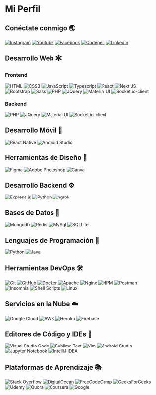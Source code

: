 # Mi Perfil

## Conéctate conmigo 🌏

[![Instagram](https://img.shields.io/badge/Instagram-E4405F?style=for-the-badge&logo=instagram&logoColor=white)](https://www.instagram.com/arsync.es/?hl=es)
[![Youtube](https://img.shields.io/badge/YouTube-FF0000?style=for-the-badge&logo=youtube&logoColor=white)](enlace_de_youtube)
[![Facebook](https://img.shields.io/badge/Facebook-%231877F2.svg?style=for-the-badge&logo=Facebook&logoColor=white)](enlace_de_facebook)
[![Codepen](https://img.shields.io/badge/Codepen-000000?style=for-the-badge&logo=codepen&logoColor=white)](https://codepen.io/alvrichh)
[![LinkedIn](https://img.shields.io/badge/LinkedIn-blue?style=for-the-badge&logo=linkedin&logoColor=white)](https://www.linkedin.com/in/álvaro-rodriguez-molina-613651202/)

## Desarrollo Web 🕸️

### Frontend
![HTML](https://img.shields.io/badge/HTML5-E34F26?style=for-the-badge&logo=html5&logoColor=white "HTML")
![CSS3](https://img.shields.io/badge/CSS3-1572B6?style=for-the-badge&logo=css3&logoColor=white "CSS")
![JavaScript](https://img.shields.io/badge/JavaScript-F7DF1E?style=for-the-badge&logo=javascript&logoColor=black "JavaScript")
![Typescript](https://img.shields.io/badge/TypeScript-007ACC?style=for-the-badge&logo=typescript&logoColor=white "Typescript")
![React](https://img.shields.io/badge/React-20232A?style=for-the-badge&logo=react&logoColor=61DAFB "React")
![Next JS](https://img.shields.io/badge/Next-black?style=for-the-badge&logo=next.js&logoColor=white "Next.js")
![Bootstrap](https://img.shields.io/badge/Bootstrap-563D7C?style=for-the-badge&logo=bootstrap&logoColor=white "Bootstrap")
![Sass](https://img.shields.io/badge/Sass-CC6699?style=for-the-badge&logo=sass&logoColor=white "SASS")
![PHP](https://img.shields.io/badge/PHP-777BB4?style=for-the-badge&logo=php&logoColor=white "PHP")
![JQuery](https://img.shields.io/badge/jQuery-0769AD?style=for-the-badge&logo=jquery&logoColor=white "JQuery")
![Material UI](https://img.shields.io/badge/Material--UI-%230081CB.svg?style=for-the-badge&logo=mui&logoColor=white "Material UI")
![Socket.io-client](https://img.shields.io/badge/Socket.io--client-black?style=for-the-badge&logo=socket.io&badgeColor=**010101** "Socket.io-client")
<!-- [![ESLint](https://img.shields.io/badge/ESLint-4B3263?style=for-the-badge&logo=eslint&logoColor=white)][repo] -->
<!-- [![Angular](https://img.shields.io/badge/Angular-DD0031?style=for-the-badge&logo=angular&logoColor=white "Angular")][repo] -->
<!-- [![Styled Components](https://img.shields.io/badge/styled--components-DB7093?style=for-the-badge&logo=styled-components&logoColor=white "Styled-Components")][repo] -->
<!-- [![](https://img.shields.io/badge/React_Router-CA4245?style=for-the-badge&logo=react-router&logoColor=white "React Router")][repo] -->
<!-- [![Tailwind](https://img.shields.io/badge/Tailwind_CSS-38B2AC?style=for-the-badge&logo=tailwind-css&logoColor=white "Tailwind")][repo] -->
<!-- [![Webpack](https://img.shields.io/badge/webpack-%238DD6F9.svg?style=for-the-badge&logo=webpack&logoColor=black "Webpack")][repo] -->
<!-- [![Three.js](https://img.shields.io/badge/threejs-black?style=for-the-badge&logo=three.js&logoColor=white "Three.js")][repo] -->
### Backend

![PHP](https://img.shields.io/badge/-PHP-purple?style=for-the-badge&logo=php&logoColor=white)
![JQuery](https://img.shields.io/badge/-JQuery-blue?style=for-the-badge&logo=jquery&logoColor=white)
![Material UI](https://img.shields.io/badge/-Material%20UI-blue?style=for-the-badge&logo=material-ui&logoColor=white)
![Socket.io-client](https://img.shields.io/badge/Socket.io-green?style=for-the-badge&logo=socket.io&logoColor=white)

## Desarrollo Móvil 📱

![React Native](https://img.shields.io/badge/React_Native-20232A?style=for-the-badge&logo=react&logoColor=61DAFB "React Native")
![Android Studio](https://img.shields.io/badge/-Android%20Studio-green?style=for-the-badge&logo=android-studio&logoColor=grey)

## Herramientas de Diseño 🍧

![Figma](https://img.shields.io/badge/figma-%23F24E1E.svg?style=for-the-badge&logo=figma&logoColor=white "Figma")
![Adobe Photoshop](https://img.shields.io/badge/adobe%20photoshop-%2331A8FF.svg?style=for-the-badge&logo=adobe%20photoshop&logoColor=white)
![Canva](https://img.shields.io/badge/Canva-blue?style=for-the-badge&logo=canva&logoColor=white)

## Desarrollo Backend ⚙️

![Express.js](https://img.shields.io/badge/-Express.js-green?style=for-the-badge&logo=express&logoColor=white)
![Python](https://img.shields.io/badge/python-3670A0?style=for-the-badge&logo=python&logoColor=ffdd54 "Python")
![ngrok](https://img.shields.io/badge/-ngrok-blue?style=for-the-badge&logo=ngrok&logoColor=white)

## Bases de Datos 📅

![Mongodb](https://img.shields.io/badge/MongoDB-4EA94B?style=for-the-badge&logo=mongodb&logoColor=white "Mongodb")
![Redis](https://img.shields.io/badge/redis-%23DD0031.svg?style=for-the-badge&logo=redis&logoColor=white "Redis")
![MySql](https://img.shields.io/badge/MySQL-00000F?style=for-the-badge&logo=mysql&logoColor=white "MySql")
![SQLLite](https://img.shields.io/badge/SQLite-07405E?style=for-the-badge&logo=sqlite&logoColor=white "SQLLite")

## Lenguajes de Programación 🎯

![Python](https://img.shields.io/badge/-Python-blue?style=for-the-badge&logo=python&logoColor=white)
![Java](https://img.shields.io/badge/java-%23ED8B00.svg?style=for-the-badge&logo=java&logoColor=white "Java")

## Herramientas DevOps 🛠️

![Git](https://img.shields.io/badge/git-%23F05033.svg?style=for-the-badge&logo=git&logoColor=white "Git")
![GitHub](https://img.shields.io/badge/github-%23121011.svg?style=for-the-badge&logo=github&logoColor=white "GitHub")
![Docker](https://img.shields.io/badge/docker-%230db7ed.svg?style=for-the-badge&logo=docker&logoColor=white)
![Apache](https://img.shields.io/badge/apache-%23D42029.svg?style=for-the-badge&logo=apache&logoColor=white "Apache")
![Nginx](https://img.shields.io/badge/nginx-%23009639.svg?style=for-the-badge&logo=nginx&logoColor=white "Nginx")
![NPM](https://img.shields.io/badge/NPM-%23000000.svg?style=for-the-badge&logo=npm&logoColor=white "Npm")
![Postman](https://img.shields.io/badge/Postman-FF6C37?style=for-the-badge&logo=postman&logoColor=white "Postman")
![Insomnia](https://img.shields.io/badge/Insomnia-black?style=for-the-badge&logo=insomnia&logoColor=5849BE "Insomnia")
![Shell Scripts](https://img.shields.io/badge/Shell_Script-121011?style=for-the-badge&logo=gnu-bash&logoColor=white)
![Linux](https://img.shields.io/badge/Linux-FCC624?style=for-the-badge&logo=linux&logoColor=black "Linux")

## Servicios en la Nube ☁️

![Google Cloud](https://img.shields.io/badge/GoogleCloud-%234285F4.svg?style=for-the-badge&logo=google-cloud&logoColor=white "Google Cloud")
![AWS](https://img.shields.io/badge/Amazon-_AWS-FF9900?style=for-the-badge&logo=amazon-aws&logoColor=white "AWS")
![Heroku](https://img.shields.io/badge/heroku-%23430098.svg?style=for-the-badge&logo=heroku&logoColor=white "Heroku")
![Firebase](https://img.shields.io/badge/firebase-%23039BE5.svg?style=for-the-badge&logo=firebase "Firebase")

## Editores de Código y IDEs 📄

![Visual Studio Code](https://img.shields.io/badge/VS%20Code-0078d7.svg?style=for-the-badge&logo=visual-studio-code&logoColor=white "Visual Studio Code")
![Sublime Text](https://img.shields.io/badge/sublime_text-%23575757.svg?style=for-the-badge&logo=sublime-text&logoColor=important "Sublime Text")
![Vim](https://img.shields.io/badge/VIM-%2311AB00.svg?style=for-the-badge&logo=vim&logoColor=white)
![Android Studio](https://img.shields.io/badge/Android%20Studio-3DDC84.svg?style=for-the-badge&logo=android-studio&logoColor=white)
![Jupyter Notebook](https://img.shields.io/badge/jupyter-%23FA0F00.svg?style=for-the-badge&logo=jupyter&logoColor=white)
![IntelliJ IDEA](https://img.shields.io/badge/-IntelliJ%20IDEA-%23430098?style=for-the-badge&logo=intellij-idea&logoColor=white)

## Plataformas de Aprendizaje 📚

![Stack Overflow](https://img.shields.io/badge/-Stackoverflow-FE7A16?style=for-the-badge&logo=stack-overflow&logoColor=white)
![DigitalOcean](https://img.shields.io/badge/-DigitalOcean-blue?style=flat-square&logo=digitalocean&logoColor=white)
![FreeCodeCamp](https://img.shields.io/badge/-FreeCodeCamp-green?style=flat-square&logo=freecodecamp&logoColor=white)
![GeeksForGeeks](https://img.shields.io/badge/-GeeksForGeeks-purple?style=flat-square&logo=geeksforgeeks&logoColor=white)
![Udemy](https://img.shields.io/badge/-Udemy-red?style=flat-square&logo=udemy&logoColor=white)
![Quora](https://img.shields.io/badge/-Quora-blue?style=flat-square&logo=quora&logoColor=white)
![Coursera](https://img.shields.io/badge/-Coursera-blue?style=flat-square&logo=coursera&logoColor=white)
![Google](https://img.shields.io/badge/-Google-blue?style=flat-square&logo=google&logoColor=white)
